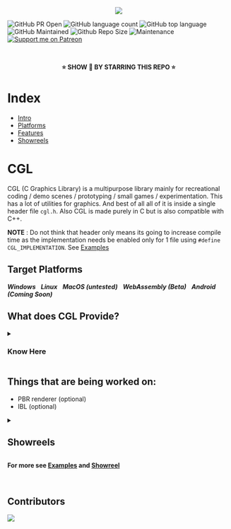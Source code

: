 <p align="center"><img src="https://raw.githubusercontent.com/Jaysmito101/cgl/main/logo.png" border="0">
</p>



<p align="center">

![GitHub PR Open](https://img.shields.io/github/issues-pr/Jaysmito101/cgl?style=for-the-badge&color=aqua)
![GitHub language count](https://img.shields.io/github/languages/count/Jaysmito101/cgl?style=for-the-badge&color=brightgreen)
![GitHub top language](https://img.shields.io/github/languages/top/Jaysmito101/cgl?style=for-the-badge&color=aqua)
![GitHub Maintained](https://img.shields.io/badge/Maintained%3F-yes-brightgreen.svg?style=for-the-badge)
![Github Repo Size](https://img.shields.io/github/repo-size/Jaysmito101/cgl?style=for-the-badge&color=aqua)
<img alt="Maintenance" src="https://img.shields.io/maintenance/yes/2022?style=for-the-badge">
<a href="https://patreon.com/jaysmito101"><img src="https://img.shields.io/endpoint.svg?url=https%3A%2F%2Fshieldsio-patreon.vercel.app%2Fapi%3Fusername%3Djaysmito101%26type%3Dpledges&style=for-the-badge" alt="Support me on Patreon" /></a>
</p>
<br/>

<p align="center"> <b>
⭐ SHOW 🧡 BY STARRING THIS REPO ⭐  </b></p>

# Index
* [Intro](#cgl)
* [Platforms](#target-platforms)
* [Features](#what-does-cgl-provide)
* [Showreels](#showreels)

# CGL
CGL (C Graphics Library) is a multipurpose library mainly for recreational coding /  demo scenes / prototyping / small games / experimentation. This has a lot of utilities for graphics. And best of all all of it is inside a single header file `cgl.h`.  Also CGL is made purely in C but is also compatible with C++. 

**NOTE** : Do not think that header only means its going to increase compile time as the implementation needs be enabled only for 1 file using `#define CGL_IMPLEMENTATION`. See [Examples](./examples)

## Target Platforms

<b><i>Windows</b></i> &nbsp;  <b><i>Linux</b></i> &nbsp;  <b><i>MacOS (untested)</b></i> &nbsp;  <b><i>WebAssembly (Beta)</b></i> &nbsp; <b><i>Android (Coming Soon)</b></i>

## What does CGL Provide? 

<details><summary><h3> Know Here </h3></summary>

* Windowing library (Optional)
  - You can completely disable it by `#define CGL_EXCLUDE_WINDOW_API`
  - This windowing library is primarily a wrapper GLFW along with a few extra functionalities. **Example** : In case you are using some library like `nuklear` for GUI it will mess up all `glfw` callbacks so with CGL you can restore the CGL callbacks with a call to `CGL_window_resecure_callbacks`

* Utility functionalities
  - Reading/Writing files
  - Random float/int/bool/vec2/vec3/color generation
  - CRC32/CRC64
  - ROT13 encryption
  - General Purpose Hashing Functions [refer here]( http://www.azillionmonkeys.com/qed/hash.html)
  - Colored printf (red, green, blue, gray/yellow)
  - Point/Triangle intersection check
  - TODO: [ MD5 / SHA 256 / SHA 128 / AES ]

* Data structures
  - List(dynamic array) + Stack (implemented together)
  - Hashtable -> This hastable is general purpose. Key can be string or a n-bit buffer. The value can be anything int, string, float, custom types, ...
     - Hashtable Iterator -> Iterate through the hashtable using a [simple](https://github.com/Jaysmito101/cgl/blob/main/examples/using_hashtable_iterator.c) API
  
* Logger
  - Can be enabled/disabled by `#define CGL_DISABLE_LOGGER`
  - Log to multiple log files simultaneously
  - Log to console with colored output for seperate log levels
  - Logger with auto timestamps
  
* Cross Platform Networking (Optional)
  - You can disable all networking by `#define CGL_EXCLUDE_NETWORKING`
  - Low-level sockets 
  - SSL sockets (optional) (requires  OpenSSL)
  - HTTP/HTTPS request (beta)
  
* General Purpose Markov Chains (Optional) [Example](./examples/markov_text_generation.c)
  - Can work with any type of data ( text / image / etc.  )
  - Train/Generate with 3 - 4 lines of code
  - Trainer implemented for text generation (n-gram based)
  - Custom trainer API for custom scenarios

* Cross Platform Threading
  - Threads
  - Mutex
  - Condition Variables (TODO)
  - NOTE: Implemented using `Win32 Threads` on Windows and `pthread` on Linux. (on Linux you need to link `pthread` to build)

* Bloom
  - Apply bloom to any tuxtures with just 1 line of code
  - Implementation based of Unity's bloom
  - Custom thresholding
  - Custom downsample/upsample passes
  - Entirely done in Compute Shaders
  
* 2D Collision Detection
  - Detect collisions between 2D polygons
  - Generate Seperating Axes for polygons
  - Get Overlap distance

* Marching Square
  - Fully Customizablt Marcher
  - Linear Interpolation supported
  - Generates 2D Mesh (Triangles) for CGL

* Toon Post Processor
  - Outline Effect
  - Toon Shading Effect
  - All in a single post process call ( no per object calculation)
  - Completely implemented in Compute Shader
  - Customizable

* CGL Ray Cast
  - Fast 2D Ray Cast
  - Custom Walls 
  - Bake to Triangle Mesh
  - Public ray cast functions

* CGL Node Editor
  - Very fast as its powered by CGL Widgets
  - Custom nodes, pins, links
  - Minimal & Powerful
  - Render your own nodes & links type API
  - Zoom In/Out
  - Global Offsets

* CGL Widgets (Optional)
  - You can disable it by `#define CGL_EXCLUDE_WIDGETS`
  - API Like [p5.js](https://p5js.org/)
  - Text widgets (render high quality crisp text without loading or baking any font)
  - Batch Renderer backend (very fast even for a large number of widgets)
  - draw (filled or stroked) :
    - triangle [`CGL_widgets_add_triangle`]
    - general quad [`CGL_widgets_add_quad`]
    - rectangle [`CGL_widgets_add_rect` `CGL_widgets_add_rect2f`]
    - line [`CGL_widgets_add_line`]
    - circle [`CGL_widgets_add_circle` `CGL_widgets_add_circle2f`]
    - oval [`CGL_widgets_add_oval`, `CGL_widgets_add_oval2f`]
  - Advanced Bezier Curve( lines or dotted) widget
  - Add individual vertices
  - Adjust stroke color/thickness
  - Customize Batch renderer max vertices capacity (for low memory systems)

* Math library
  - vec2/vec3/vec4
  - mat3/mat4
  - add/sub/mul/div/scale/length/normalize/lerp/min/max/equal for vec2/vec3/vec4
  - rotate_x/rotate_y/rotate_z for vec3
  - scale/translate/rotate_x/rotate_y/rotate_z/add/sub/mul for mat4
  - perspective for mat4
  - transpose for mat4/(mat3 TODO)
  - Rotation Matrices using Goldman's Method
  - look_at matrix 
  - Quaternion math
  - **NOTE:** Most of math functions are implemented via macros so will be **totally inclined** and quite fast without any unnecessary function calls

* High Level OpenGL API for (Optional)
  - You can completely disable it by `#define CGL_EXCLUDE_GRAPHICS_API`
  - Texture (2D / 2D Array / Cube map) 
  - Framebuffers
  - SSBO (Shader Storage Buffer Object)
  - Shaders 
    - Vertex & Fragment (Geometry Shader not included as its not very widely used)
    - Compute Shader API 

* CGL Mesh API
  - CGL has a high level API for handling meshes
  - 2 types of meshes are there
    - CPU mesh -> stores the data also used for mesh operations like
      - generate triangle
      - generate quad
      - load OBJ (beta)
      - generate cube
      - generate sphere
      - generate mesh out of any parametric surface function [refer here](https://stackoverflow.com/a/31326534/14911094)
      - calculate normals (TODO)
    - GPU mesh -> the pointer to the data stored on GPU side (internally handles the Vertex buffer, Index buffer, Vertex Array) and can used for
      - render
      - render instanced
      - render wireframe
      - render wireframe instanced
      
* CGL camera
  - CGL provides a proper camera abstraction
  - Perspective & Orthographic
  - It internally handles all matrix calculations (just input the position and rotation)
  - Auto calculates the Up, Right, Front vectors
 
* Text Rendering (Optional) (Requires [FreeType2](http://freetype.org/))
  - You can completely disable it with `#define CGL_EXCLUDE_TEXT_RENDER`
  - Load Fonts from `.ttf` files
  - Bake bitmaps for characters
  - Bake textures from strings
  
 
* Sky Renderer (Optional)
  - You can completely disable it with `#define CGL_EXCLUDE_SKY_RENDERER`
  - Supports both a Sky Box (cube mesh) and Sky Sphere/Dome (sphere mesh)
  - Supports Cube map Textured Sky 
  - Supports Realtime Procedurally Generated Sky ( + procedural clouds)
  - Render a beautiful sky with just 3 - 5 lines of code

* Phong Renderer (Optional) 
  - You can disable it via `#define CGL_EXCLUDE_PHONG_RENDERER`
  - It has:
    - Phone Pipeline -> it is the pipeline holding shader data and global engine data. Options available are
      - enable/disable blinn correction
      - enable/disable depth test
      - enable/disable gamma correction
      - setup ambient lighting
      - add/remove lights
    - Phong Light -> It can be of 3 types:
      - Directional -> it takes (direction, color, intensity)
      - Point -> it takes (position, color, itensity, constant, linear, quadratic)
      - Spot (TODO)
    - Phong Material
      - dissuse texture/color
      - specular texture/color
      - shininess
      - normal maps (TODO)

* Tilemap Renderer (Optional)
   - You can disable it with `#define CGL_EXCLUDE_TILEMAP_RENDERER`
   - Renders a NxN tilemap with a single line of code
   - Each tile can have following states
     - clear (transparent or disabled)
     - solid color
     - texture -> Texture can be supplied via:
       - texture 2d array -> you need to provide depth for each tile
       - tileset or texture atlas -> you have to provide bounds (normalized 0.0-1.0) of the area of the alas to be used on tile
    - NOTE: this tile render renders only 4 vertices and has only 1 draw call  (not a instanced call so its quite fast
    
  </details>
  
  
 ## Things that are being worked on:
 
 * PBR renderer (optional)
 * IBL (optional)
 
 
<details><summary><h2>Showreels</h2></summary>
 
https://user-images.githubusercontent.com/73700725/205131064-2ea36253-7976-4b02-bfdf-290b5a8e2171.mp4
 
https://user-images.githubusercontent.com/73700725/205130311-87cdddbb-e96f-412a-a9b5-96b2f474f6d1.mp4

https://user-images.githubusercontent.com/73700725/205130454-017992a5-f786-4b7e-b330-9046edbec25c.mp4

https://user-images.githubusercontent.com/73700725/205130582-8f6a4ce8-d932-402e-ad88-24a2e7d090b7.mp4

</details>


**For more see [Examples](./examples) and [Showreel](./showreels)**

<br>

## Contributors

<a href="https://github.com/Jaysmito101/cgl/graphs/contributors">
  <img src="https://contrib.rocks/image?repo=Jaysmito101/cgl" />
</a>
